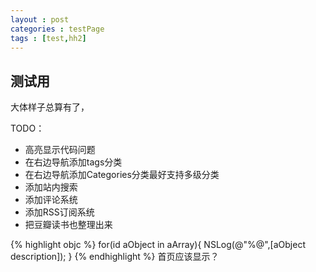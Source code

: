 ```yaml
---
layout : post
categories : testPage
tags : [test,hh2]
---
```


## 测试用   

大体样子总算有了，

TODO：  
* 高亮显示代码问题   
* 在右边导航添加tags分类   
* 在右边导航添加Categories分类最好支持多级分类   
* 添加站内搜索   
* 添加评论系统   
* 添加RSS订阅系统   
* 把豆瓣读书也整理出来   

{% highlight objc %}
for(id aObject in aArray){
	NSLog(@"%@",[aObject description]);
}
{% endhighlight %}
首页应该显示？

